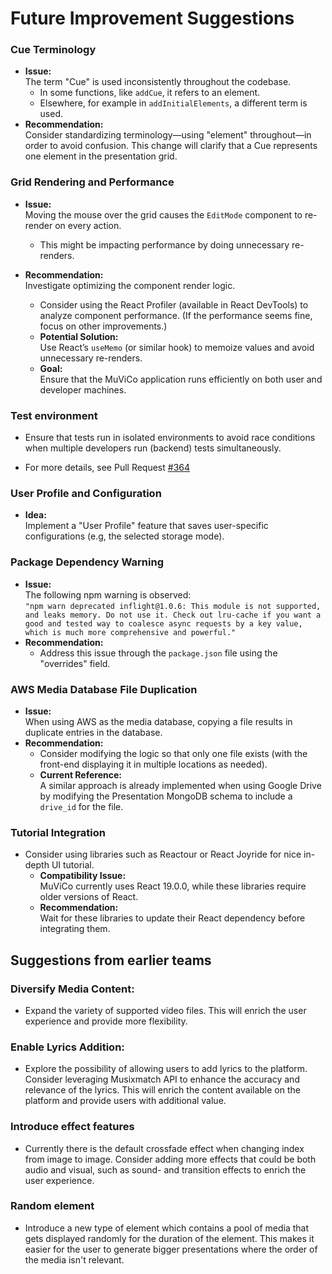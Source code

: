 # Future Improvement Suggestions

### Cue Terminology

- **Issue:**  
  The term "Cue" is used inconsistently throughout the codebase.
  - In some functions, like `addCue`, it refers to an element.
  - Elsewhere, for example in `addInitialElements`, a different term is used.
- **Recommendation:**  
  Consider standardizing terminology—using "element" throughout—in order to avoid confusion. This change will clarify that a Cue represents one element in the presentation grid.

### Grid Rendering and Performance

- **Issue:**  
  Moving the mouse over the grid causes the `EditMode` component to re-render on every action.
  - This might be impacting performance by doing unnecessary re-renders.
- **Recommendation:**  
  Investigate optimizing the component render logic.

  - Consider using the React Profiler (available in React DevTools) to analyze component performance. (If the performance seems fine, focus on other improvements.)
  - **Potential Solution:**  
    Use React’s `useMemo` (or similar hook) to memoize values and avoid unnecessary re-renders.
  - **Goal:**  
    Ensure that the MuViCo application runs efficiently on both user and developer machines.

### Test environment

- Ensure that tests run in isolated environments to avoid race conditions when multiple developers run (backend) tests simultaneously.

- For more details, see Pull Request [#364](https://github.com/MuViCo/MuViCo/pull/364)

### User Profile and Configuration

- **Idea:**  
  Implement a "User Profile" feature that saves user-specific configurations (e.g, the selected storage mode).

### Package Dependency Warning

- **Issue:**  
  The following npm warning is observed:  
  `"npm warn deprecated inflight@1.0.6: This module is not supported, and leaks memory. Do not use it. Check out lru-cache if you want a good and tested way to coalesce async requests by a key value, which is much more comprehensive and powerful."`
- **Recommendation:**
  - Address this issue through the `package.json` file using the "overrides" field.

### AWS Media Database File Duplication

- **Issue:**  
  When using AWS as the media database, copying a file results in duplicate entries in the database.
- **Recommendation:**
  - Consider modifying the logic so that only one file exists (with the front-end displaying it in multiple locations as needed).
  - **Current Reference:**  
    A similar approach is already implemented when using Google Drive by modifying the Presentation MongoDB schema to include a `drive_id` for the file.

### Tutorial Integration

- Consider using libraries such as Reactour or React Joyride for nice in-depth UI tutorial.
  - **Compatibility Issue:**  
    MuViCo currently uses React 19.0.0, while these libraries require older versions of React.
  - **Recommendation:**  
    Wait for these libraries to update their React dependency before integrating them.

## Suggestions from earlier teams

### **Diversify Media Content:**

- Expand the variety of supported video files. This will enrich the user experience and provide more flexibility.

### **Enable Lyrics Addition:**

- Explore the possibility of allowing users to add lyrics to the platform. Consider leveraging Musixmatch API to enhance the accuracy and relevance of the lyrics. This will enrich the content available on the platform and provide users with additional value.

### **Introduce effect features**

- Currently there is the default crossfade effect when changing index from image to image. Consider adding more effects that could be both audio and visual, such as sound- and transition effects to enrich the user experience.

### **Random element**

- Introduce a new type of element which contains a pool of media that gets displayed randomly for the duration of the element. This makes it easier for the user to generate bigger presentations where the order of the media isn't relevant.
